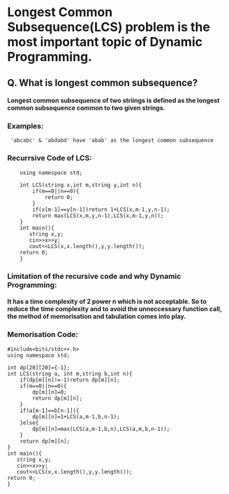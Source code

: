 # Longest Common Subsequence(LCS) problem is the most important topic of Dynamic Programming.
## Q. What is longest common subsequence?
#### Longest common subsequence of two striings is defined as the longest common subsequence common to two given strings.
### Examples:
``` 'abcabc' & 'abdabd' have 'abab' as the longest common subsequence```
### Recurrsive Code of LCS:
``` #include<bits/stdc++.h>
    using namespace std;
 
    int LCS(string x,int m,string y,int n){
        if(m==0||n==0){
            return 0;
        }
        if(x[m-1]==y[n-1])return 1+LCS(x,m-1,y,n-1);
        return max(LCS(x,m,y,n-1),LCS(x,m-1,y,n));
    }
    int main(){
       string x,y;
       cin>>x>>y;
       cout<<LCS(x,x.length(),y,y.length());
    return 0;
    }
```
### Limitation of the recursive code and why Dynamic Programming:
#### It has a time complexity of 2 power n which is not acceptable. So to reduce the time complexity and to avoid the unneccessary function call, the method of memorisation and tabulation comes into play.

### Memorisation Code:
```
#include<bits/stdc++.h>
using namespace std;
 
int dp[20][20]={-1};
int LCS(string a, int m,string b,int n){
    if(dp[m][n]!=-1)return dp[m][n];
    if(m==0||n==0){
        dp[m][n]=0;
        return dp[m][n];
    }
    if(a[m-1]==b[n-1]){
        dp[m][n]=1+LCS(a,m-1,b,n-1);
    }else{
        dp[m][n]=max(LCS(a,m-1,b,n),LCS(a,m,b,n-1));
    }
    return dp[m][n];
}
int main(){
   string x,y;
   cin>>x>>y;
   cout<<LCS(x,x.length(),y,y.length());
return 0;
}
```
